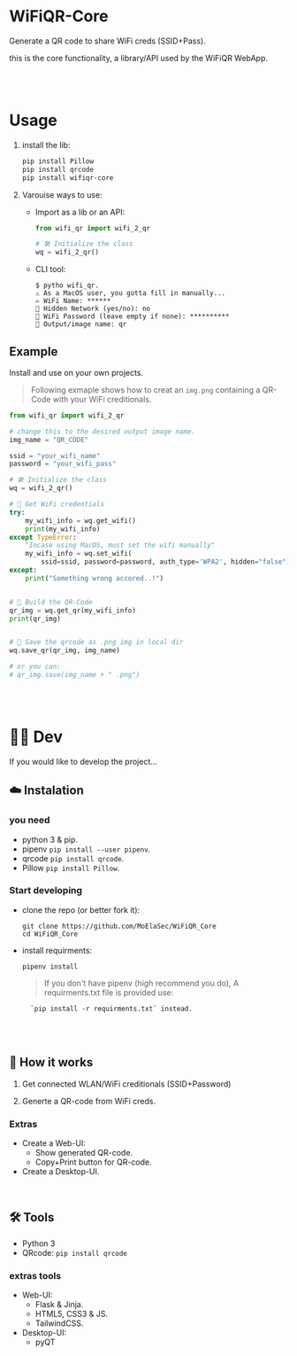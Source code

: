 # WiFiQR-Core

Generate a QR code to share WiFi creds (SSID+Pass).

this is the core functionality, a library/API used by the WiFiQR WebApp.

<br>
<br>

# Usage

1. install the lib:

   ```bash
   pip install Pillow
   pip install qrcode
   pip install wifiqr-core
   ```

2. Varouise ways to use:

   - Import as a lib or an API:

     ```python
     from wifi_qr import wifi_2_qr

     # 🛠 Initialize the class
     wq = wifi_2_qr()
     ```

   - CLI tool:
     ```shell
     $ pytho wifi_qr.
     ⚠️ As a MacOS user, you gotta fill in manually...
     ✍️ WiFi Name: ******
     🙈 Hidden Network (yes/no): no
     🔐 WiFi Password (leave empty if none): **********
     🎨 Output/image name: qr
     ```

## Example

Install and use on your own projects.

> Following exmaple shows how to creat an `img.png` containing a QR-Code with your WiFi creditionals.

```python
from wifi_qr import wifi_2_qr

# change this to the desired output image name.
img_name = "QR_CODE"

ssid = "your_wifi_name"
password = "your_wifi_pass"

# 🛠 Initialize the class
wq = wifi_2_qr()

# 🔐 Get WiFi credentials
try:
    my_wifi_info = wq.get_wifi()
    print(my_wifi_info)
except TypeError:
    "Incase using MacOS, must set the wifi manually"
    my_wifi_info = wq.set_wifi(
        ssid=ssid, password=password, auth_type='WPA2', hidden="false")
except:
    print("Something wrong accored..!")


# 🎨 Build the QR-Code
qr_img = wq.get_qr(my_wifi_info)
print(qr_img)


# 💾 Save the qrcode as .png img in local dir
wq.save_qr(qr_img, img_name)

# or you can:
# qr_img.save(img_name + " .png")
```

<br>
<br>

# 👨‍💻 Dev

If you would like to develop the project...

## ☁️ Instalation

### you need

- python 3 & pip.
- pipenv `pip install --user pipenv`.
- qrcode `pip install qrcode`.
- Pillow `pip install Pillow`.

### Start developing

- clone the repo (or better fork it):

  ```shell
  git clone https://github.com/MoElaSec/WiFiQR_Core
  cd WiFiQR_Core
  ```

- install requirments:

  ```shell
  pipenv install
  ```

  > If you don't have pipenv (high recommend you do), A requirments.txt file is provided use:

        `pip install -r requirments.txt` instead.

<br>
<br>

## 🧐 How it works

1. Get connected WLAN/WiFi creditionals (SSID+Password)

2. Generte a QR-code from WiFi creds.

### Extras

- Create a Web-UI:
  - Show generated QR-code.
  - Copy+Print button for QR-code.
- Create a Desktop-UI.

<br>

## 🛠 Tools

- Python 3
- QRcode: `pip install qrcode`

### extras tools

- Web-UI:
  - Flask & Jinja.
  - HTML5, CSS3 & JS.
  - TailwindCSS.
- Desktop-UI:
  - pyQT
